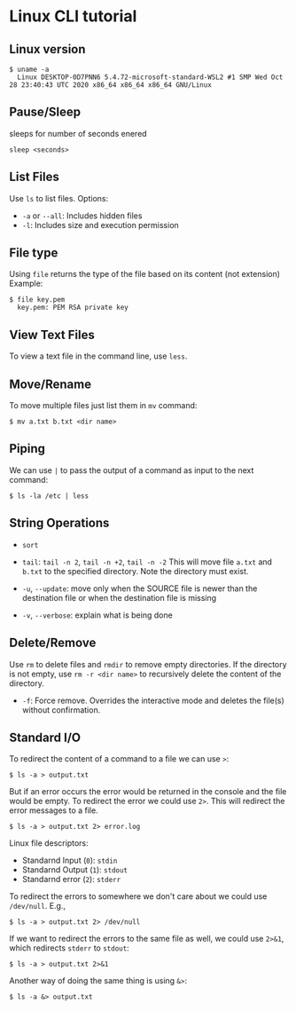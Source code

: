 # Linux CLI tutorial
## Linux version
```
$ uname -a
  Linux DESKTOP-0D7PNN6 5.4.72-microsoft-standard-WSL2 #1 SMP Wed Oct 28 23:40:43 UTC 2020 x86_64 x86_64 x86_64 GNU/Linux
```

## Pause/Sleep
sleeps for number of seconds enered

```sleep <seconds>```

## List Files
Use `ls` to list files. Options:
- `-a` or `--all`: Includes hidden files
- `-l`: Includes size and execution permission

## File type
Using `file` returns the type of the file based on its content (not extension)
Example:

```
$ file key.pem
  key.pem: PEM RSA private key
```

## View Text Files
To view a text file in the command line, use `less`.

## Move/Rename
To move multiple files just list them in `mv` command:

```
$ mv a.txt b.txt <dir name>
```

## Piping
We can use `|` to pass the output of a command as input to the next command:
```
$ ls -la /etc | less
```


## String Operations
- `sort`
- `tail`: `tail -n 2`, `tail -n +2`, `tail -n -2`
This will move file `a.txt` and `b.txt` to the specified directory. Note the directory must exist.

- `-u`, `--update`: move only when the SOURCE file is newer than the destination file or when the destination file is missing
-  `-v`, `--verbose`: explain what is being done

## Delete/Remove
Use `rm` to delete files and `rmdir` to remove empty directories. If the directory is not empty, use `rm -r <dir name>` to 
recursively delete the content of the directory.
- `-f`: Force remove. Overrides the interactive mode and deletes the file(s) without confirmation.


## Standard I/O
To redirect the content of a command to a file we can use `>`:
```
$ ls -a > output.txt
```
But if an error occurs the error would be returned in the console and the file would be empty. To redirect the error we could use `2>`. This will redirect the error messages to a file.
```
$ ls -a > output.txt 2> error.log
```
Linux file descriptors:
- Standarnd Input (`0`): `stdin`
- Standarnd Output (`1`): `stdout`
- Standarnd error (`2`): `stderr`

To redirect the errors to somewhere we don't care about we could use `/dev/null`. E.g.,
```
$ ls -a > output.txt 2> /dev/null
```

If we want to redirect the errors to the same file as well, we could use `2>&1`, which redirects `stderr` to `stdout`:
```
$ ls -a > output.txt 2>&1
```
Another way of doing the same thing is using `&>`:
```
$ ls -a &> output.txt
```
